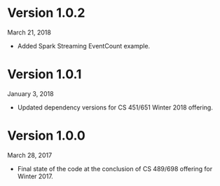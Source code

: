 Version 1.0.2
=============
March 21, 2018

+ Added Spark Streaming EventCount example.

Version 1.0.1
=============
January 3, 2018

+ Updated dependency versions for CS 451/651 Winter 2018 offering.


Version 1.0.0
=============
March 28, 2017

+ Final state of the code at the conclusion of CS 489/698 offering for Winter 2017.

